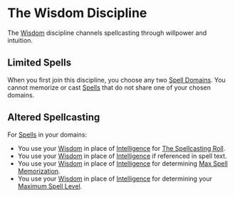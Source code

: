 # The Wisdom Discipline
The [Wisdom](../../Player%20Characters/Chosen%20Statistics/Wisdom.md) discipline channels spellcasting through willpower and intuition.
## Limited Spells
When you first join this discipline, you choose any two [Spell Domains](../Spell%20Domains/!Domain%20Index.md#Spell%20Domains). You cannot memorize or cast [Spells](../Spells.md) that do not share one of your chosen domains.
## Altered Spellcasting
For [Spells](../Spells.md) in your domains:
- You use your [Wisdom](../../Player%20Characters/Chosen%20Statistics/Wisdom.md) in place of [Intelligence](../../../../Player%20Characters/Chosen%20Statistics/Intelligence.md) for [The Spellcasting Roll](../Spellcasting.md#The%20Spellcasting%20Roll).
- You use your [Wisdom](../../Player%20Characters/Chosen%20Statistics/Wisdom.md) in place of [Intelligence](../../../../Player%20Characters/Chosen%20Statistics/Intelligence.md) if referenced in spell text.
- You use your [Wisdom](../../Player%20Characters/Chosen%20Statistics/Wisdom.md) in place of [Intelligence](../../../../Player%20Characters/Chosen%20Statistics/Intelligence.md) for determining [Max Spell Memorization](../Spell%20Memorization.md).
- You use your [Wisdom](../../Player%20Characters/Chosen%20Statistics/Wisdom.md) in place of [Intelligence](../../../../Player%20Characters/Chosen%20Statistics/Intelligence.md) for determining your [Maximum Spell Level](../Spell%20Level.md#Max%20Spell%20Level).
